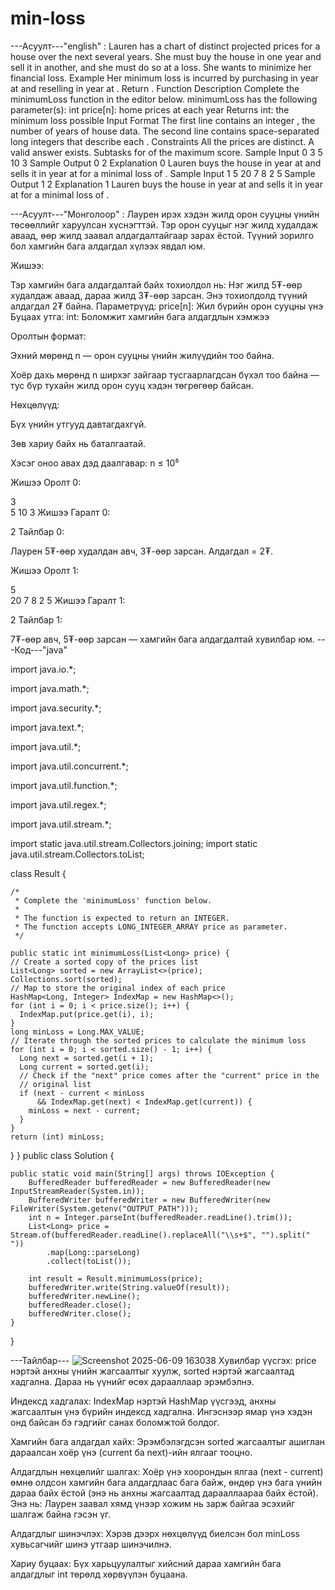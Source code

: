 # min-loss

---Асуулт---"english" :
Lauren has a chart of distinct projected prices for a house over the next several years. She must buy the house in one year and sell it in another, and she must do so at a loss. She wants to minimize her financial loss.
Example
Her minimum loss is incurred by purchasing in year  at  and reselling in year  at . Return .
Function Description
Complete the minimumLoss function in the editor below.
minimumLoss has the following parameter(s):
int price[n]: home prices at each year
Returns
int: the minimum loss possible
Input Format
The first line contains an integer , the number of years of house data.
The second line contains  space-separated long integers that describe each .
Constraints
All the prices are distinct.
A valid answer exists.
Subtasks
 for  of the maximum score.
Sample Input 0
3
5 10 3
Sample Output 0
2
Explanation 0
Lauren buys the house in year  at  and sells it in year  at  for a minimal loss of .
Sample Input 1
5
20 7 8 2 5
Sample Output 1
2
Explanation 1
Lauren buys the house in year  at  and sells it in year  at  for a minimal loss of .

---Асуулт---"Монголоор" :
Лаурен ирэх хэдэн жилд орон сууцны үнийн төсөөллийг харуулсан хүснэгттэй. Тэр орон сууцыг нэг жилд худалдаж аваад, өөр жилд заавал алдагдалтайгаар зарах ёстой. Түүний зорилго бол хамгийн бага алдагдал хүлээх явдал юм.

Жишээ:

Тэр хамгийн бага алдагдалтай байх тохиолдол нь:
Нэг жилд 5₮-өөр худалдаж аваад, дараа жилд 3₮-өөр зарсан. Энэ тохиолдолд түүний алдагдал 2₮ байна.
Параметрүүд:
price[n]: Жил бүрийн орон сууцны үнэ
Буцаах утга:
int: Боломжит хамгийн бага алдагдлын хэмжээ

Оролтын формат:

Эхний мөрөнд n — орон сууцны үнийн жилүүдийн тоо байна.

Хоёр дахь мөрөнд n ширхэг зайгаар тусгаарлагдсан бүхэл тоо байна — тус бүр тухайн жилд орон сууц хэдэн төгрөгөөр байсан.

Нөхцөлүүд:

Бүх үнийн утгууд давтагдахгүй.

Зөв хариу байх нь баталгаатай.

Хэсэг оноо авах дэд даалгавар: n ≤ 10⁵

Жишээ Оролт 0:

3  
5 10 3
Жишээ Гаралт 0:

2
Тайлбар 0:

Лаурен 5₮-өөр худалдан авч, 3₮-өөр зарсан. Алдагдал = 2₮.

Жишээ Оролт 1:

5  
20 7 8 2 5
Жишээ Гаралт 1:

2
Тайлбар 1:

7₮-өөр авч, 5₮-өөр зарсан — хамгийн бага алдагдалтай хувилбар юм.
---Код---"java"

import java.io.*;

import java.math.*; 

import java.security.*;

import java.text.*;

import java.util.*;

import java.util.concurrent.*;

import java.util.function.*;

import java.util.regex.*;

import java.util.stream.*;

import static java.util.stream.Collectors.joining;
import static java.util.stream.Collectors.toList;

class Result {

    /*
     * Complete the 'minimumLoss' function below.
     *
     * The function is expected to return an INTEGER.
     * The function accepts LONG_INTEGER_ARRAY price as parameter.
     */
     
    public static int minimumLoss(List<Long> price) {
    // Create a sorted copy of the prices list
    List<Long> sorted = new ArrayList<>(price);
    Collections.sort(sorted);
    // Map to store the original index of each price
    HashMap<Long, Integer> IndexMap = new HashMap<>();
    for (int i = 0; i < price.size(); i++) {
      IndexMap.put(price.get(i), i);
    }
    long minLoss = Long.MAX_VALUE;
    // Iterate through the sorted prices to calculate the minimum loss
    for (int i = 0; i < sorted.size() - 1; i++) {
      Long next = sorted.get(i + 1);
      Long current = sorted.get(i);
      // Check if the "next" price comes after the "current" price in the
      // original list
      if (next - current < minLoss
          && IndexMap.get(next) < IndexMap.get(current)) {
        minLoss = next - current;
      }
    }
    return (int) minLoss;
  }
}
public class Solution {

    public static void main(String[] args) throws IOException {
        BufferedReader bufferedReader = new BufferedReader(new InputStreamReader(System.in));
        BufferedWriter bufferedWriter = new BufferedWriter(new FileWriter(System.getenv("OUTPUT_PATH")));
        int n = Integer.parseInt(bufferedReader.readLine().trim());
        List<Long> price = Stream.of(bufferedReader.readLine().replaceAll("\\s+$", "").split(" "))
            .map(Long::parseLong)
            .collect(toList());
            
        int result = Result.minimumLoss(price);
        bufferedWriter.write(String.valueOf(result));
        bufferedWriter.newLine();
        bufferedReader.close();
        bufferedWriter.close();
    }
}

---Тайлбар--- ![Screenshot 2025-06-09 163038](https://github.com/user-attachments/assets/d70a9111-75e8-4ad1-bbc9-79153a90e7e3)
Хувилбар үүсгэх:
price нэртэй анхны үнийн жагсаалтыг хуулж, sorted нэртэй жагсаалтад хадгална. Дараа нь үүнийг өсөх дарааллаар эрэмбэлнэ.

Индексд хадгалах:
IndexMap нэртэй HashMap үүсгээд, анхны жагсаалтын үнэ бүрийн индексд хадгална. Ингэснээр ямар үнэ хэдэн онд байсан бэ гэдгийг санах боломжтой болдог.

Хамгийн бага алдагдал хайх:
Эрэмбэлэгдсэн sorted жагсаалтыг ашиглан дараалсан хоёр үнэ (current ба next)-ийн ялгааг тооцно.

Алдагдлын нөхцөлийг шалгах:
Хоёр үнэ хоорондын ялгаа (next - current) өмнө олдсон хамгийн бага алдагдлаас бага байж, өндөр үнэ бага үнийн дараа байх ёстой (энэ нь анхны жагсаалтад дарааллаараа байх ёстой). Энэ нь: Лаурен заавал хямд үнээр хожим нь зарж байгаа эсэхийг шалгаж байна гэсэн үг.

Алдагдлыг шинэчлэх:
Хэрэв дээрх нөхцөлүүд биелсэн бол minLoss хувьсагчийг шинэ утгаар шинэчилнэ.

Хариу буцаах:
Бүх харьцуулалтыг хийсний дараа хамгийн бага алдагдлыг int төрөлд хөрвүүлэн буцаана.

